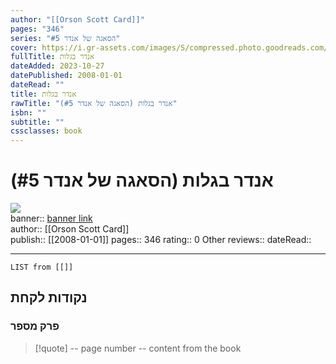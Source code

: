 ```yaml
---
author: "[[Orson Scott Card]]"
pages: "346"
series: "הסאגה של אנדר #5"
cover: https://i.gr-assets.com/images/S/compressed.photo.goodreads.com/books/1474271403l/32075563.jpg
fullTitle: אנדר בגלות
dateAdded: 2023-10-27
datePublished: 2008-01-01
dateRead: ""
title: אנדר בגלות
rawTitle: "אנדר בגלות (הסאגה של אנדר #5)"
isbn: ""
subtitle: ""
cssclasses: book
---
```

# אנדר בגלות (הסאגה של אנדר #5)

![](https:&#x2F;&#x2F;i.gr-assets.com&#x2F;images&#x2F;S&#x2F;compressed.photo.goodreads.com&#x2F;books&#x2F;1474271403l&#x2F;32075563.jpg)  
banner:: [banner link](https:&#x2F;&#x2F;i.gr-assets.com&#x2F;images&#x2F;S&#x2F;compressed.photo.goodreads.com&#x2F;books&#x2F;1474271403l&#x2F;32075563.jpg)  
author:: [[Orson Scott Card]]  
publish:: [[2008-01-01]]
pages:: 346
rating:: 0 
Other reviews:: 
dateRead:: 

<hr  style="clear:both"/>



```dataview
LIST from [[]]
```

## נקודות לקחת 

### פרק מספר
> [!quote] -- page number -- 
>  content from the book




```
